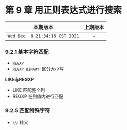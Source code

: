 # 第 9 章 用正则表达式进行搜索

|本期版本| 上期版本
|:---:|:---:
`Wed Dec  8 21:34:16 CST 2021` | -

### 9.2.1 基本字符匹配

* `REGXP`
* `REGXP BINARY`: 区分大小写

**LIKE与REGXP**

* LIKE 匹配整个列
* REGXP 在列值内进行匹配

### 9.2.5 匹配特殊字符

* `\\`: 转义

